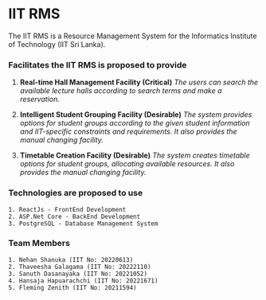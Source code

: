 
# IIT RMS

The IIT RMS is a Resource Management System for the Informatics Institute of Technology (IIT Sri Lanka).

### Facilitates the IIT RMS is proposed to provide

1. **Real-time Hall Management Facility (Critical)**
_The users can search the available lecture halls according to search terms and make a reservation._

2. **Intelligent Student Grouping Facility (Desirable)**
_The system provides options for student groups according to the given student information and_
_IIT-specific constraints and requirements. It also provides the manual changing facility._

3. **Timetable Creation Facility (Desirable)**
_The system creates timetable options for student groups, allocating available resources._
_It also provides the manual changing facility._

### Technologies are proposed to use

    1. ReactJs - FrontEnd Development
    2. ASP.Net Core - BackEnd Development
    3. PostgreSQL - Database Management System

### Team Members

    1. Nehan Shanuka (IIT No: 20220613)
    2. Thaveesha Galagama (IIT No: 20222110)
    3. Sanuth Dasanayaka (IIT No: 20221052)
    4. Hansaja Hapuarachchi (IIT No: 20221671)
    5. Fleming Zenith (IIT No: 20211594)